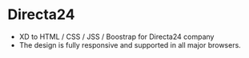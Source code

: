 # Directa24
- XD to HTML / CSS / JSS / Boostrap for Directa24 company
- The design is fully responsive and supported in all major browsers. 

